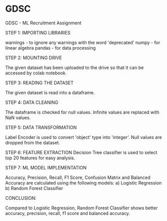 # GDSC
GDSC - ML Recruitment Assignment

STEP 1: IMPORTING LIBRARIES

warnings - to ignore any warnings with the word 'deprecated'
numpy - for linear algebra
pandas - for data processing

STEP 2: MOUNTING DRIVE

The given dataset has been uploaded to the drive so that it can be accessed by colab notebook.

STEP 3: READING THE DATASET

The given dataset is read into a dataframe.

STEP 4: DATA CLEANING

The dataframe is checked for null values.
Infinite values are replaced with NaN values.

STEP 5: DATA TRANSFORMATION

Label Encoder is used to convert 'object' type into 'integer'.
Null values are dropped from the dataset.

STEP 6: FEATURE EXTRACTION
Decision Tree classifier is used to select top 20 features for easy analysis.

STEP 7: ML MODEL IMPLEMENTATION

Accuracy, Precision, Recall, F1 Score, Confusion Matrix and Balanced Accuracy are calculated using the following models:
a) Logistic Regression
b) Random Forest Classifier

CONCLUSION:

Compared to Logistic Regression, Random Forest Classifier shows better accuracy, precision, recall, f1 score and balanced accuracy.
